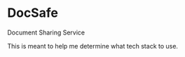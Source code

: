 # DocSafe
Document Sharing Service
<p>This is meant to help me determine what tech stack to use.</p>
